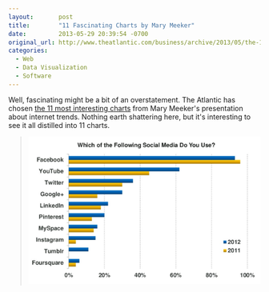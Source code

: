 ```yaml
---
layout:       post
title:        "11 Fascinating Charts by Mary Meeker"
date:         2013-05-29 20:39:54 -0700
original_url: http://www.theatlantic.com/business/archive/2013/05/the-12-most-fascinating-charts-from-mary-meekers-epic-slideshow-of-internet-trends/276350/
categories:
  - Web
  - Data Visualization
  - Software
---
```


Well, fascinating might be a bit of an overstatement. The Atlantic has chosen  [the 11 most interesting charts](http://www.theatlantic.com/business/archive/2013/05/the-12-most-fascinating-charts-from-mary-meekers-epic-slideshow-of-internet-trends/276350/)  from Mary Meeker's presentation about internet trends. Nothing earth shattering here, but it's interesting to see it all distilled into 11 charts.

 > 
 > 
 >  
 > 
 >  [![Screen Shot 2013-05-29 at 12.30.20 PM.png](/assets/import/c7493dcf162fa9946a88971ed16112d8.png)](http://cdn.theatlantic.com/static/mt/assets/business/Screen%20Shot%202013-05-29%20at%2012.30.20%20PM.png) 
 > 
 >  
 > 
 > 
